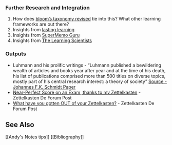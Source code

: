 ### Further Research and Integration

1. How does [bloom’s taxonomy revised](https://www.celt.iastate.edu/teaching/effective-teaching-practices/revised-blooms-taxonomy/) tie into this? What other learning frameworks are out there?
2. Insights from [lasting learning](http://www.lastinglearning.com/)
3. Insights from [SuperMemo Guru](https://supermemo.guru/wiki/SuperMemo_Guru)
4. Insights from [The Learning Scientists](https://www.learningscientists.org/)

### Outputs
- Luhmann and his prolific writings - “Luhmann published a bewildering wealth of articles and books year after year and at the time of his death, his list of publications comprised more than 500 titles on diverse topics, mostly part of his central research interest: a theory of society” [Source - Johannes F.K. Schmidt Paper](https://sociologica.unibo.it/article/view/8350/8270)
- [Near-Perfect Score on an Exam, thanks to my Zettelkasten](https://forum.zettelkasten.de/discussion/1278/near-perfect-score-on-an-exam-thanks-to-my-zettelkasten) - Zettelkasten De Forum Post
- [What have you gotten OUT of your Zettelkasten?](https://forum.zettelkasten.de/discussion/1276/what-have-you-gotten-out-of-your-zettelkasten) - Zettelkasten De Forum Post
## See Also
[[Andy's Notes tips]]
[[Bibliography]]